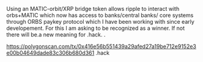 Using an MATIC-orbit/XRP bridge token allows ripple to interact with orbs+MATIC which now has access to banks/central banks/ core systems through ORBS paykey protocol which I have been working with since early developement. For this I am asking to be recognized as a winner. If not there will be.a new meaning for .hack. .



https://polygonscan.com/tx/0x416e56b551439a29afed27a19be712e9152e3e00b04649dade83c306b680d361
.hack
